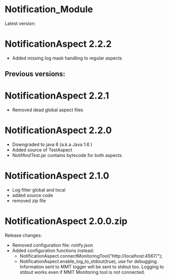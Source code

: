 Notification_Module
===================

Latest version: 

# NotificationAspect 2.2.2
* Added missing log mask handling to regular aspects

Previous versions:
------------------

# NotificationAspect 2.2.1
* Removed dead global aspect files


# NotificationAspect 2.2.0
* Downgraded to java 6 (a.k.a Java 1.6 )
* Added source of TestAspect
* NotifAndTest.jar contains bytecode for both aspects

# NotificationAspect 2.1.0
+ Log filter global and local
+ added source code
+ removed zip file


# NotificationAspect 2.0.0.zip
Release changes:
* Removed configuration file: notify.json
* Added configuration functions instead:
	+ NotificationAspect.connectMonitoringTool("http://localhost:4567/");
	+ NotificationAspect.enable_log_to_stdout(true), use for debugging.
		Information sent to MMT logger will be sent to stdout too. Logging
		to stdout works even if MMT Monitoring tool is not connected.
		

